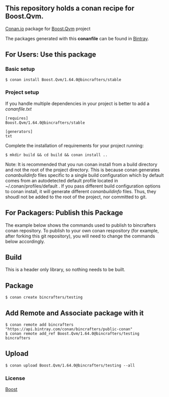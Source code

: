 ## This repository holds a conan recipe for Boost.Qvm.

[Conan.io](https://conan.io) package for [Boost.Qvm](https://github.com/Boostorg/Qvm) project

The packages generated with this **conanfile** can be found in [Bintray](https://bintray.com/bincrafters/conan-public/Boost.Qvm%3Abincrafters).

## For Users: Use this package

### Basic setup

    $ conan install Boost.Qvm/1.64.0@bincrafters/stable

### Project setup

If you handle multiple dependencies in your project is better to add a *conanfile.txt*

    [requires]
    Boost.Qvm/1.64.0@bincrafters/stable

    [generators]
    txt

Complete the installation of requirements for your project running:</small></span>

    $ mkdir build && cd build && conan install ..
	
Note: It is recommended that you run conan install from a build directory and not the root of the project directory.  This is because conan generates *conanbuildinfo* files specific to a single build configuration which by default comes from an autodetected default profile located in ~/.conan/profiles/default .  If you pass different build configuration options to conan install, it will generate different *conanbuildinfo* files.  Thus, they shoudl not be added to the root of the project, nor committed to git. 

## For Packagers: Publish this Package

The example below shows the commands used to publish to bincrafters conan repository. To publish to your own conan respository (for example, after forking this git repository), you will need to change the commands below accordingly. 

## Build  

This is a header only library, so nothing needs to be built.

## Package 

    $ conan create bincrafters/testing
	
## Add Remote and Associate package with it

	$ conan remote add bincrafters "https://api.bintray.com/conan/bincrafters/public-conan"
	$ conan remote add_ref Boost.Qvm/1.64.0@bincrafters/testing bincrafters

## Upload

    $ conan upload Boost.Qvm/1.64.0@bincrafters/testing --all

### License
[Boost](LICENSE)

